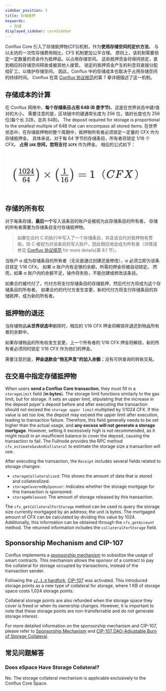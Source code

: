 ```yaml
---
sidebar_position: 3
title: 存储抵押
keywords:
  - 存储
displayed_sidebar: coreSidebar
---
```


Conflux Core 引入了存储抵押物(CFS)机制，作为**使用存储空间的定价方法**。 与以太坊的一次性存储费用相比，CFS 机制更加公平合理。 原则上，该机制需要锁定一定数量的资金作为抵押品，以占用存储空间。 这些抵押资金将保持锁定，直到相应的存储空间释放或被其他人接管。 锁定的抵押资金产生的利息将直接分配给矿工，以维护存储空间。 因此，Conflux 中的存储成本也取决于占用存储空间的持续时间。 Conflux 在其 [Conflux 协议规范](https://confluxnetwork.org/files/Conflux_Protocol_Specification.pdf)的第 7 章详细描述了这一机制。

## 存储成本的计算

在 Conflux 网络中，**每个存储条目占用 64B (B 是字节)**，这是在世界状态中键/值对的大小。 需要注意的是，区块链中的键通常长度为 256 位，值的长度也为 256 位(每个长 32B，总共 64B)。 The deposit required for storage is proportional to the smallest multiple of 64B that can encompass all stored items. 在世界状态中，在存储抵押物的整个周期中，抵押物所有者必须锁定一定量的 CFX 作为存储抵押金。 具体来说，对于每 64 字节的存储条目，所有者将锁定 1/16 个 CFX。 **占用 `1KB` 空间，您将支付 `1CFX`** 作为押金。 相应的公式如下：

![Locale Dropdown](./img/storage-formula-635173b54f6e13ba21a689cc691d4ecd.png)

## 存储的所有权

对于每条存储，**最后一个**写入该条目的账户会被视为此存储条目的所有者。 存储的所有者需要为存储条目支付存储抵押物。

> 如果在合约 C 的执行中写入了一个存储条目，并且该合约对抵押物有赞助，则 C 被视为对该条目的写入账户，因此相应地会成为所有者（详情请参见 [Conflux 协议规范](https://www.confluxnetwork.org/files/Conflux_Protocol_Specification.pdf) for more details)第 8.1 节）。

当账户 α 成为存储条目的所有者（无论是通过创建还是修改），α 必须立即为该条目锁定 1/16 CFX。 如果 α 账户内有足够的余额，所需的押金将被自动锁定。 然而，如果 α 账户内的余额不足，操作将失败，不能创建或修改该条目。

如果合约被代付了，代付方将支付存储条目的存储抵押，然后代付方将成为这个存储条目的所有者。 如果合约的代付方发生变更，新的代付方将支付存储条目的存储抵押，成为新的所有者。

## 抵押物的退还

当存储物品**从世界状态中**删除时，相应的 1/16 CFX 押金将解锁并退还到物品所有者的余额中。

如果存储物品的所有权发生变更，上一个所有者的 1/16 CFX 押金将解锁，新的所有者必须同时锁定 1/16 CFX 作为他们的押金。

需要注意的是，**押金退款会“悄无声息”的加入余额**；没有可供查询的转账交易。

## 在交易中指定存储抵押物

When users **send a Conflux Core transaction**, they must fill in a `storageLimit` field (**in bytes**). The storage limit functions similarly to the gas limit, but for storage. It sets an upper limit, stipulating that the increase in the deposit payer's deposit before and after executing the transaction should not exceed the `storage upper limit` multiplied by 1/1024 CFX. If this value is set too low, the deposit may exceed the upper limit after execution, leading to transaction failure. Therefore, this field generally needs to be set higher than the actual usage, and **any excess will not generate a storage mortgage**. However, setting it excessively high is not recommended, as it might result in an insufficient balance to cover the deposit, causing the transaction to fail. The Fullnode provides the RPC method `cfx_estimateGasAndCollateral` to estimate the storage size a transaction will use.

After executing the transaction, the `Receipt` includes several fields related to storage changes:

- `storageCollateralized`: This shows the amount of data that is stored and collateralized.
- `storageCoveredBySponsor`: Indicates whether the storage mortgage for this transaction is sponsored.
- `storageReleased`: The amount of storage released by this transaction.

The `cfx_getCollateralForStorage` method can be used to query the storage size currently mortgaged by an address; the unit is bytes. The mortgaged amount of CFX can be calculated by dividing this value by 1024. Additionally, this information can be obtained through the `cfx_getAccount` method. The returned information includes the `collateralForStorage` field.

## Sponsorship Mechanism and CIP-107

Conflux implements a [sponsorship mechanism](./internal-contracts/sponsor-whitelist-control.md) to subsidize the usage of smart contracts. This mechanism allows the sponsor of a contract to pay the collateral for storage occupied by transactions, instead of the transaction sender.

Following the [`v2.3.0` hardfork](../../general/hardforks/v2.3.md), [CIP-107](https://github.com/Conflux-Chain/CIPs/blob/master/CIPs/cip-107.md) was activated. This introduced storage points as a new type of collateral for storage, where 1 KB of storage space costs 1,024 storage points.

Collateral storage points are also refunded when the storage space they cover is freed or when its ownership changes. However, it is important to note that these storage points are non-transferrable and do not generate storage interest.

For more detailed information on the sponsorship mechanism and CIP-107, please refer to [Sponsorship Mechanism](./internal-contracts/sponsor-whitelist-control.md) and [CIP-107 DAO-Adjustable Burn of Storage Collateral](https://github.com/Conflux-Chain/CIPs/blob/master/CIPs/cip-107.md).

## 常见问题解答

### Does eSpace Have Storage Collateral?

No. The storage collateral mechanism is applicable exclusively to the Conflux Core Space.
